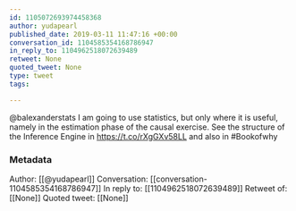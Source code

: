 ```yaml
---
id: 1105072693974458368
author: yudapearl
published_date: 2019-03-11 11:47:16 +00:00
conversation_id: 1104585354168786947
in_reply_to: 1104962518072639489
retweet: None
quoted_tweet: None
type: tweet
tags:

---
```


@balexanderstats I am going to use statistics, but only where it is useful, namely in  the estimation phase of the causal exercise. See the structure of the Inference Engine in https://t.co/rXgGXv58LL and also in  #Bookofwhy

### Metadata

Author: [[@yudapearl]]
Conversation: [[conversation-1104585354168786947]]
In reply to: [[1104962518072639489]]
Retweet of: [[None]]
Quoted tweet: [[None]]

